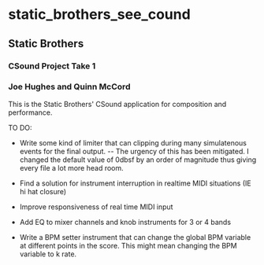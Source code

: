 # static_brothers_see_cound

## Static Brothers
### CSound Project Take 1
### Joe Hughes and Quinn McCord

This is the Static Brothers' CSound application for composition and performance. 

TO DO:
* Write some kind of limiter that can clipping during many simulatenous events for the final output.
-- The urgency of this has been mitigated. I changed the default value of 0dbsf by an order of magnitude thus giving every file a lot more head room.
	

* Find a solution for instrument interruption in realtime MIDI situations (IE hi hat closure)

* Improve responsiveness of real time MIDI input

* Add EQ to mixer channels and knob instruments for 3 or 4 bands

* Write a BPM setter instrument that can change the global BPM variable at different points in the score. This might mean changing the BPM variable to k rate.